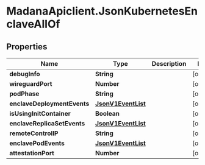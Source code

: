 # MadanaApiclient.JsonKubernetesEnclaveAllOf

## Properties

Name | Type | Description | Notes
------------ | ------------- | ------------- | -------------
**debugInfo** | **String** |  | [optional] 
**wireguardPort** | **Number** |  | [optional] 
**podPhase** | **String** |  | [optional] 
**enclaveDeploymentEvents** | [**JsonV1EventList**](JsonV1EventList.md) |  | [optional] 
**isUsingInitContainer** | **Boolean** |  | [optional] 
**enclaveReplicaSetEvents** | [**JsonV1EventList**](JsonV1EventList.md) |  | [optional] 
**remoteControlIP** | **String** |  | [optional] 
**enclavePodEvents** | [**JsonV1EventList**](JsonV1EventList.md) |  | [optional] 
**attestationPort** | **Number** |  | [optional] 


